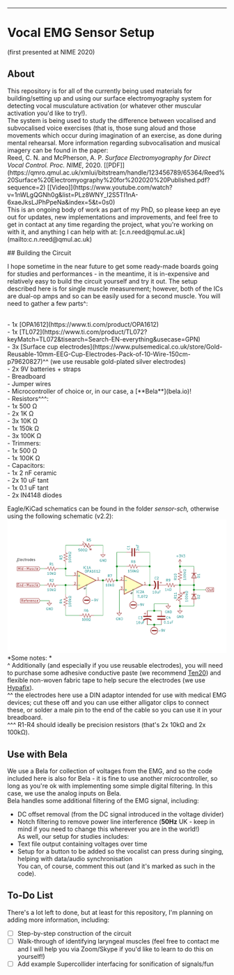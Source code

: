 
------------


# Vocal EMG Sensor Setup
(first presented at NIME 2020)

## About
<p>This repository is for all of the currently being used materials for building/setting up and using our surface electromyography system for detecting vocal musculature activation (or whatever other muscular activation you'd like to try!).<br>
The system is being used to study the difference between vocalised and subvocalised voice exercises (that is, those sung aloud and those movements which occur during imagination of an exercise, as done during mental rehearsal. More information regarding subvocalisation and musical imagery can be found in the paper: <br>
Reed, C. N. and McPherson, A. P. <em>Surface Electromyography for Direct Vocal Control. Proc. NIME</em>, 2020. [[PDF]](https://qmro.qmul.ac.uk/xmlui/bitstream/handle/123456789/65364/Reed%20Surface%20Electromyography%20for%202020%20Published.pdf?sequence=2) [[Video]](https://www.youtube.com/watch?v=1nWLgQGNh0g&list=PLz8WNY_I2S5TI1nA-6xaeJksLJPhPpeNa&index=5&t=0s0) <br>
This is an ongoing body of work as part of my PhD, so please keep an eye out for updates, new implementations and improvements, and feel free to get in contact at any time regarding the project, what you're working on with it, and anything I can help with at: [c.n.reed@qmul.ac.uk](mailto:c.n.reed@qmul.ac.uk) </p>
## Building the Circuit
<p> I hope sometime in the near future to get some ready-made boards going for studies and performances - in the meantime, it is in-expensive and relatively easy to build the circuit yourself and try it out. The setup described here is for single muscle measurement; however, both of the ICs are dual-op amps and so can be easily used for a second muscle. You will need to gather a few parts^: </p> <br>
- 1x [OPA1612](https://www.ti.com/product/OPA1612) <br>
- 1x [TL072](https://www.ti.com/product/TL072?keyMatch=TL072&tisearch=Search-EN-everything&usecase=GPN) <br>
- 3x [Surface cup electrodes](https://www.pulsemedical.co.uk/store/Gold-Reusable-10mm-EEG-Cup-Electrodes-Pack-of-10-Wire-150cm-p79620827)^^ (we use reusable gold-plated silver electrodes) <br>
- 2x 9V batteries + straps <br>
- Breadboard <br>
- Jumper wires <br>
- Microcontroller of choice or, in our case, a [**Bela**](bela.io)! <br>
- Resistors^^^: <br>
	- 1x 500 Ω <br>
	- 2x 1K Ω <br>
	- 3x 10K Ω <br>
	- 1x 150k Ω <br>
	- 3x 100K Ω <br>
- Trimmers:<br>
	- 1x 500 Ω <br>
	- 1x 100K Ω <br>
- Capacitors:<br>
	- 1x 2 nF ceramic <br>
	- 2x 10 uF tant <br>
	- 1x 0.1 uF tant <br>
- 2x IN4148 diodes <br>

Eagle/KiCad schematics can be found in the folder *sensor-sch,* otherwise using the following schematic (v2.2): <br>
![vs2.2 Schematic](https://github.com/courtcourtaney/vocal-EMG/blob/master/pics/v2.2-sch.png)
*Some notes: *<br>
^ Additionally (and especially if you use reusable electrodes), you will need to purchase some adhesive conductive paste (we recommend [Ten20](https://www.pulsemedical.co.uk/store/Ten20-Conductive-Paste-228g-jars-3-pack-10-20-8-p69723951)) and flexible non-woven fabric tape to help secure the electrodes (we use [Hypafix](https://www.bsnmedical.com/products/wound-care-vascular/category-product-search/acute-wound-care/fixation/hypafixr-transparent.html)).<br>
^^ the electrodes here use a DIN adaptor intended for use with medical EMG devices; cut these off and you can use either alligator clips to connect these, or solder a male pin to the end of the cable so you can use it in your breadboard.<br>
^^^ R1-R4 should ideally be precision resistors (that's 2x 10kΩ and 2x 100kΩ).<br>

## Use with Bela
We use a Bela for collection of voltages from the EMG, and so the code included here is also for Bela - it is fine to use another microcontroller, so long as you're ok with implementing some simple digital filtering. In this case, we use the analog inputs on Bela.<br>
Bela handles some additional filtering of the EMG signal, including:<br>
- DC offset removal (from the DC signal introduced in the voltage divider)<br>
- Notch filtering to remove power line interference (**50Hz** UK - keep in mind if you need to change this wherever you are in the world!)<br>
As well, our setup for studies includes:<br>
- Text file output containing voltages over time<br>
- Setup for a button to be added so the vocalist can press during singing, helping with data/audio synchronisation<br>
You can, of course, comment this out (and it's marked as such in the code).

## To-Do List
There's a lot left to done, but at least for this repository, I'm planning on adding more information, including:<br>
- [ ] Step-by-step construction of the circuit<br>
- [ ] Walk-through of identifying laryngeal muscles (feel free to contact me and I will help you via Zoom/Skype if you'd like to learn to do this on yourself!)<br>
- [ ] Add example Supercollider interfacing for sonification of signals/fun<br>
